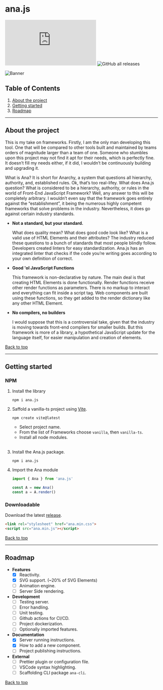 # ana.js

![GitHub](https://img.shields.io/github/license/CarcajadaArtificial/ana.js)
![GitHub all releases](https://img.shields.io/github/downloads/CarcajadaArtificial/ana.js/total)

![Banner](https://user-images.githubusercontent.com/13631141/173929134-ff19b3c7-2f46-4ab6-9bfa-1d089f790c82.png)

## Table of Contents

1. [About the project](#about-the-project)
2. [Getting started](#getting-started)
3. [Roadmap](#roadmap)

---

## About the project

This is my take on frameworks. Firstly, I am the only man developing this tool. One that will be compared to other tools built and maintained by teams orders of magnitude larger than a team of one. Someone who stumbles upon this project may not find it apt for their needs, which is perfectly fine. It doesn’t fill my needs either, if it did, I wouldn’t be continuously building and upgrading it.

What is Ana? It is short for Anarchy, a system that questions all hierarchy, authority, and, established rules. Ok, that’s too real-lifey. What does Ana.js question? What is considered to be a hierarchy, authority, or rules in the world of Front-End JavaScript Framework? Well, any answer to this will be completely arbitrary. I wouldn’t even say that the framework goes entirely against the “establishment”, it being the numerous highly competent frameworks that solve problems in the industry. Nevertheless, it does go against certain industry standards.

- **Not a standard, but your standard.**
  
  What does quality mean? What does good code look like? What is a valid use of HTML Elements and their attributes? The industry reduced these questions to a bunch of standards that most people blindly follow. Developers created linters for easy standardization. Ana.js has an integrated linter that checks if the code you’re writing goes according to your own definition of correct.

- **Good 'ol JavaScript Functions**
  
  This framework is non-declarative by nature. The main deal is that creating HTML Elements is done functionally. Render functions receive other render functions as parameters. There is no markup to interact and everything can fit inside a script tag. Web components are built using these functions, so they get added to the render dictionary like any other HTML Element.

- **No compilers, no builders**
  
  I would suppose that this is a controversial take, given that the industry is moving towards front-end compilers for smaller builds. But this framework is more of a library, a hypothetical JavaScript update for the language itself, for easier manipulation and creation of elements.

[Back to top](#top)

---

## Getting started

### NPM

1. Install the library

    ```node
    npm i ana.js
    ```

2. Saffold a vanilla-ts project using [Vite](https://vitejs.dev/).

    ```node
    npm create vite@latest
    ```

    - Select project name.
    - From the list of Frameworks choose `vanilla`, then `vanilla-ts`.
    - Install all node modules.

    <br>

3. Install the Ana.js package.

    ```node
    npm i ana.js
    ```

4. Import the Ana module

    ```typescript
    import { Ana } from 'ana.js'

    const A = new Ana()
    const a = A.render()
    ```

### Downloadable

Download the latest [release](https://github.com/CarcajadaArtificial/ana.js/releases).

```html
<link rel="stylesheet" href="ana.min.css">
<script src="ana.min.js"></script>
```

[Back to top](#top)

---

## Roadmap

- **Features**
  - [x] Reactivity.
  - [x] SVG support. (~20% of SVG Elements)
  - [ ] Animation engine.
  - [ ] Server Side rendering.

- **Development**
  - [ ] Testing server.
  - [ ] Error handling.
  - [ ] Unit testing.
  - [ ] Github actions for CI/CD.
  - [ ] Project dockerization.
  - [ ] Optionally imported features.

- **Documentation**
  - [x] Server running instructions.
  - [x] How to add a new component.
  - [ ] Project publishing instructions.

- **External**
  - [ ] Prettier plugin or configuration file.
  - [ ] VSCode syntax highlighting.
  - [ ] Scaffolding CLI package `ana-cli`.

[Back to top](#top)
